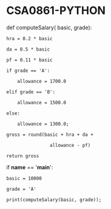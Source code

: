 # CSA0861-PYTHON
def computeSalary( basic, grade):

    hra = 0.2 * basic

    da = 0.5 * basic

    pf = 0.11 * basic

    if grade == 'A':

        allowance = 1700.0

    elif grade == 'B': 

        allowance = 1500.0

    else:

        allowance = 1300.0;
        
    gross = round(basic + hra + da +

                    allowance - pf)                    

    return gross

if __name__ == '__main__':

    basic = 10000

    grade = 'A'

    print(computeSalary(basic, grade));
                                           
